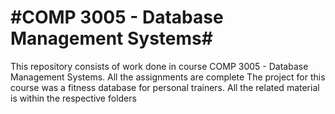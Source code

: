 #COMP 3005 - Database Management Systems#
============================================

This repository consists of work done in course COMP 3005 - Database Management Systems.
All the assignments are complete
The project for this course was a fitness database for personal trainers. All the related material is within the respective folders
